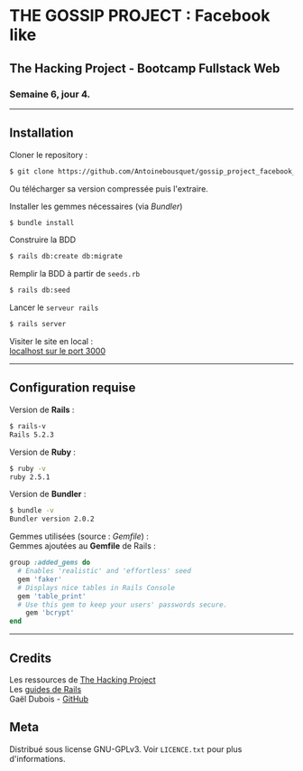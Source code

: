# THE GOSSIP PROJECT : Facebook like

## The Hacking Project - Bootcamp Fullstack Web
### Semaine 6, jour 4.

***

## Installation
Cloner le repository : 
~~~bash
$ git clone https://github.com/Antoinebousquet/gossip_project_facebook_style
~~~
Ou télécharger sa version compressée puis l'extraire.

Installer les gemmes nécessaires (via *Bundler*)
~~~bash
$ bundle install
~~~


Construire la BDD
~~~bash
$ rails db:create db:migrate
~~~


Remplir la BDD à partir de `seeds.rb`
~~~bash
$ rails db:seed
~~~


Lancer le `serveur rails`
~~~bash
$ rails server
~~~


Visiter le site en local :\
[localhost sur le port 3000](http://localhost:3000/)

***

## Configuration requise
Version de **Rails** :
~~~bash
$ rails-v
Rails 5.2.3
~~~

Version de **Ruby** :
~~~bash
$ ruby -v
ruby 2.5.1
~~~

Version de **Bundler** :
~~~bash
$ bundle -v
Bundler version 2.0.2
~~~

Gemmes utilisées (source : *Gemfile*) :\
Gemmes ajoutées au **Gemfile** de Rails :
~~~ruby
group :added_gems do
  # Enables 'realistic' and 'effortless' seed
  gem 'faker'
  # Displays nice tables in Rails Console
  gem 'table_print'
  # Use this gem to keep your users' passwords secure.
	gem 'bcrypt'
end
~~~
***

## Credits
Les ressources de [The Hacking Project](https://www.thehackingproject.org/)\
Les [guides de Rails](https://guides.rubyonrails.org/index.html)\
Gaël Dubois - [GitHub](https://github.com/gaael/)

## Meta
Distribué sous license GNU-GPLv3. Voir `LICENCE.txt` pour plus d'informations.